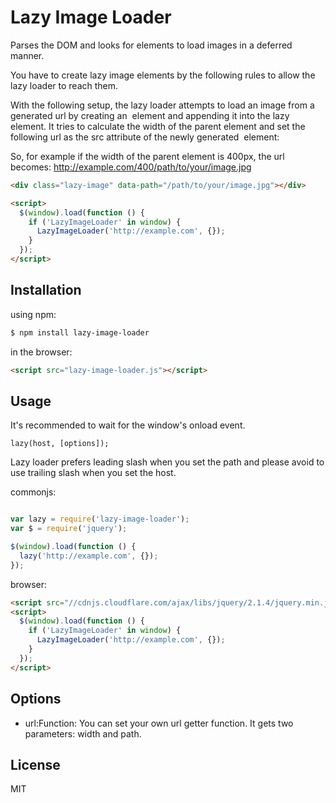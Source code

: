 # Lazy Image Loader

Parses the DOM and looks for elements to load images in a deferred manner.

You have to create lazy image elements by the following rules to allow the lazy loader to reach them.

With the following setup, the lazy loader attempts to load an image from a generated url by creating an <img> element and appending it into the lazy element.
It tries to calculate the width of the parent element and set the following url as the src attribute of the newly generated <img> element:

So, for example if the width of the parent element is 400px, the url becomes:
http://example.com/400/path/to/your/image.jpg

```html
<div class="lazy-image" data-path="/path/to/your/image.jpg"></div>

<script>
  $(window).load(function () {
    if ('LazyImageLoader' in window) {
      LazyImageLoader('http://example.com', {});
    }
  });
</script>
```

## Installation

using npm:

```bash
$ npm install lazy-image-loader
```

in the browser:

```html
<script src="lazy-image-loader.js"></script>
```

## Usage

It's recommended to wait for the window's onload event.

```
lazy(host, [options]);
```

Lazy loader prefers leading slash when you set the path and please avoid to use trailing slash when you set the host.

commonjs:

```js

var lazy = require('lazy-image-loader');
var $ = require('jquery');

$(window).load(function () {
  lazy('http://example.com', {});
});

```

browser:

```html
<script src="//cdnjs.cloudflare.com/ajax/libs/jquery/2.1.4/jquery.min.js"></script>
<script>
  $(window).load(function () {
    if ('LazyImageLoader' in window) {
      LazyImageLoader('http://example.com', {});
    }
  });
</script>
```
## Options

- url:Function: You can set your own url getter function. It gets two parameters: width and path.

## License

  MIT
